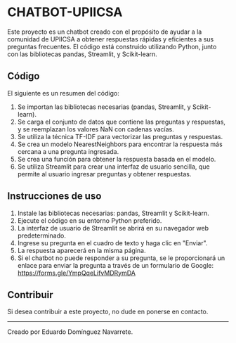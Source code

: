 # CHATBOT-UPIICSA

Este proyecto es un chatbot creado con el propósito de ayudar a la comunidad de UPIICSA a obtener respuestas rápidas y eficientes a sus preguntas frecuentes. El código está construido utilizando Python, junto con las bibliotecas pandas, Streamlit, y Scikit-learn.

## Código

El siguiente es un resumen del código:

1. Se importan las bibliotecas necesarias (pandas, Streamlit, y Scikit-learn).
2. Se carga el conjunto de datos que contiene las preguntas y respuestas, y se reemplazan los valores NaN con cadenas vacías.
3. Se utiliza la técnica TF-IDF para vectorizar las preguntas y respuestas.
4. Se crea un modelo NearestNeighbors para encontrar la respuesta más cercana a una pregunta ingresada.
5. Se crea una función para obtener la respuesta basada en el modelo.
6. Se utiliza Streamlit para crear una interfaz de usuario sencilla, que permite al usuario ingresar preguntas y obtener respuestas.

## Instrucciones de uso

1. Instale las bibliotecas necesarias: pandas, Streamlit y Scikit-learn.
2. Ejecute el código en su entorno Python preferido.
3. La interfaz de usuario de Streamlit se abrirá en su navegador web predeterminado.
4. Ingrese su pregunta en el cuadro de texto y haga clic en "Enviar".
5. La respuesta aparecerá en la misma página.
6. Si el chatbot no puede responder a su pregunta, se le proporcionará un enlace para enviar la pregunta a través de un formulario de Google: https://forms.gle/YmpQqeLifvMDRymDA

## Contribuir

Si desea contribuir a este proyecto, no dude en ponerse en contacto.

---

Creado por Eduardo Domínguez Navarrete.
